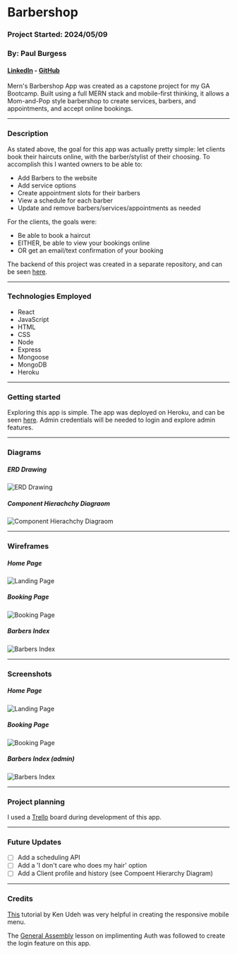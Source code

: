 # Barbershop 
### Project Started: 2024/05/09
### By: Paul Burgess
#### [LinkedIn](https://www.linkedin.com/in/paul-burgess-a11154181/) - [GitHub](https://github.com/pauljburgess)

Mern's Barbershop App was created as a capstone project for my GA Bootcamp. Built using a full MERN stack and mobile-first thinking, it allows a Mom-and-Pop style barbershop to create services, barbers, and appointments, and accept online bookings.

***

### **Description**
As stated above, the goal for this app was actually pretty simple: let clients book their haircuts online, with the barber/stylist of their choosing. To accomplish this I wanted owners to be able to:
- Add Barbers to the website
- Add service options
- Create appointment slots for their barbers
- View a schedule for each barber
- Update and remove barbers/services/appointments as needed

For the clients, the goals were:
- Be able to book a haircut
- EITHER, be able to view your bookings online
- OR get an email/text confirmation of your booking



The backend of this project was created in a separate repository, and can be seen [here](https://github.com/pauljburgess/Barbershop-back). 

---

### **Technologies Employed**

- React
- JavaScript
- HTML 
- CSS
- Node
- Express
- Mongoose
- MongoDB
- Heroku

---

### **Getting started**

Exploring this app is simple. The app was deployed on Heroku, and can be seen [here](https://mernsbarbershop-b18f56107f65.herokuapp.com/). Admin credentials will be needed to login and explore admin features.

---
### **Diagrams**

##### ERD Drawing
![ERD Drawing](public/images/Barbershop-ERD.jpeg)

##### Component Hierachchy Diagraom
![Component Hierachchy Diagraom](public/images/Barbershop-CHD.jpeg)

---
### **Wireframes**
##### Home Page
![Landing Page](public/images/Barbershop-Landing.jpg)

##### Booking Page
![Booking Page](public/images/Barbershop-Booking.jpg)

##### Barbers Index
![Barbers Index](public/images/Barbershop-Index.jpg)

---

### **Screenshots**
##### Home Page
![Landing Page](public/images/finished_home.png)

##### Booking Page
![Booking Page](public/images/finished_booking.png)

##### Barbers Index (admin)
![Barbers Index](public/images/finished_admin_barbers.png)

---
### Project planning

I used a [Trello](https://trello.com/b/jiwbf0Ss/ga-capstone-barbershop) board during development of this app.



---
### **Future Updates**

- [ ] Add a scheduling API
- [ ] Add a 'I don't care who does my hair' option
- [ ] Add a Client profile and history (see Compoent Hierarchy Diagram)

---
### **Credits**

[This](https://kenudeh.hashnode.dev/how-to-build-a-responsive-navigation-menu-with-react) tutorial by Ken Udeh was very helpful in creating the responsive mobile menu.

The [General Assembly](generalassem.ly) lesson on implimenting Auth was followed to create the login feature on this app.